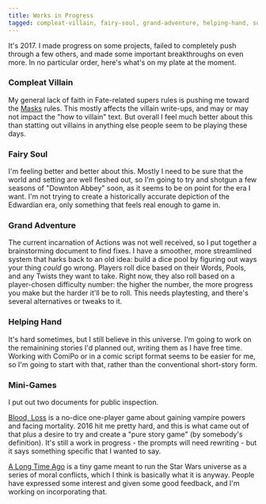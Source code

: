 ```yaml
---
title: Works in Progress
tagged: compleat-villain, fairy-soul, grand-adventure, helping-hand, supers
---
```


It's 2017.
I made progress on some projects,
failed to completely push through a few others,
and made some important breakthroughs on even more.
In no particular order, here's what's on my plate at the moment.

<!-- more -->

### Compleat Villain

My general lack of faith in Fate-related supers rules
is pushing me toward the [Masks](http://www.magpiegames.com/masks/) rules.
This mostly affects the villain write-ups,
and may or may not impact the "how to villain" text.
But overall I feel much better about this than statting out villains
in anything else people seem to be playing these days.

### Fairy Soul

I'm feeling better and better about this.
Mostly I need to be sure that the world and setting are well fleshed out,
so I'm going to try and shotgun a few seasons of "Downton Abbey" soon,
as it seems to be on point for the era I want.
I'm not trying to create a historically accurate depiction of the Edwardian
era, only something that feels real enough to game in.

### Grand Adventure

The current incarnation of Actions was not well received,
so I put together a brainstorming document to find fixes.
I have a smoother, more streamlined system that harks back to an old idea:
build a dice pool by figuring out ways your thing _could_ go wrong.
Players roll dice based on their Words, Pools, and any Twists they want to take.
Right now, they also roll based on a player-chosen difficulty number:
the higher the number, the more progress you make but the harder it'll be to roll.
This needs playtesting, and there's several alternatives or tweaks to it.

### Helping Hand

It's hard sometimes, but I still believe in this universe.
I'm going to work on the remainining stories I'd planned out,
writing them as I have free time.
Working with ComiPo or in a comic script format seems to be easier for me,
so I'm going to start with that, rather than the conventional short-story form.

### Mini-Games

I put out two documents for public inspection.

[Blood, Loss](https://docs.google.com/document/d/1s8c8-4IQ3ZM4tHqNHiQmdsYXoZApf0AKxat_IszGD6E/edit?usp=sharing)
is a no-dice one-player game about gaining vampire powers and facing mortality.
2016 hit me pretty hard, and this is what came out of that
plus a desire to try and create a "pure story game" (by somebody's definition).
It's still a work in progress - the prompts will need rewriting - but it says something specific that I wanted to say.

[A Long Time Ago](https://docs.google.com/document/d/1iLUfAGAoNJz3vYBGDIqRel08Im-Trla5z4Y7J3r-dZo/edit?usp=sharing)
is a tiny game meant to run the Star Wars universe as a series of moral conflicts,
which I think is basically what it is anyway.
People have expressed some interest and given some good feedback,
and I'm working on incorporating that.
